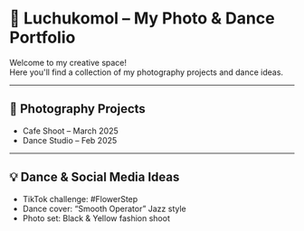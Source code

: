 # 📸 Luchukomol – My Photo & Dance Portfolio

Welcome to my creative space!  
Here you'll find a collection of my photography projects and dance ideas.

---

## 🌟 Photography Projects
- Cafe Shoot – March 2025
- Dance Studio – Feb 2025

---

## 💡 Dance & Social Media Ideas
- TikTok challenge: #FlowerStep
- Dance cover: “Smooth Operator” Jazz style
- Photo set: Black & Yellow fashion shoot
